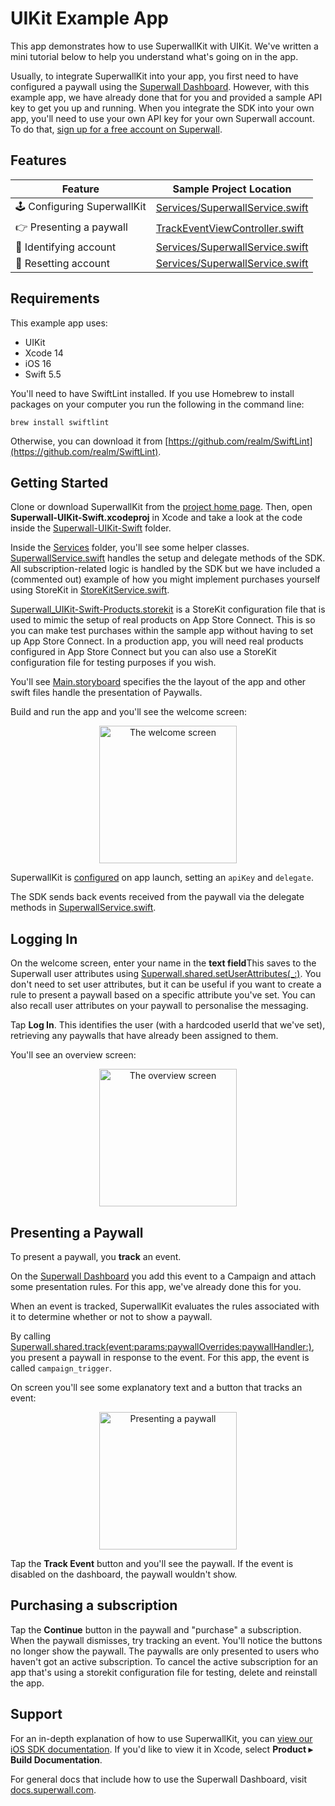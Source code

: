 # UIKit Example App

This app demonstrates how to use SuperwallKit with UIKit. We've written a mini tutorial below to help you understand what's going on in the app.

Usually, to integrate SuperwallKit into your app, you first need to have configured a paywall using the [Superwall Dashboard](https://superwall.com/dashboard). However, with this example app, we have already done that for you and provided a sample API key to get you up and running. When you integrate the SDK into your own app, you'll need to use your own API key for your own Superwall account. To do that, [sign up for a free account on Superwall](https://superwall.com/sign-up).

## Features

Feature | Sample Project Location 
--- | ---
🕹 Configuring SuperwallKit | [Services/SuperwallService.swift](Superwall-UIKit-Swift/Services/SuperwallService.swift#L30)
👉 Presenting a paywall | [TrackEventViewController.swift](Superwall-UIKit-Swift/TrackEventViewController.swift#L59)
👥 Identifying account | [Services/SuperwallService.swift](Superwall-UIKit-Swift/Services/SuperwallService.swift#L38)
👥 Resetting account | [Services/SuperwallService.swift](Superwall-UIKit-Swift/Services/SuperwallService.swift#L45)

## Requirements

This example app uses:

- UIKit
- Xcode 14
- iOS 16
- Swift 5.5

You'll need to have SwiftLint installed. If you use Homebrew to install packages on your computer you run the following in the command line:

`brew install swiftlint`

Otherwise, you can download it from [https://github.com/realm/SwiftLint](https://github.com/realm/SwiftLint).

## Getting Started

Clone or download SuperwallKit from the [project home page](https://github.com/superwall-me/Superwall-iOS). Then, open **Superwall-UIKit-Swift.xcodeproj** in Xcode and take a look at the code inside the [Superwall-UIKit-Swift](Superwall-UIKit-Swift) folder.

Inside the [Services](Superwall-UIKit-Swift/Services) folder, you'll see some helper classes. [SuperwallService.swift](Superwall-UIKit-Swift/Services/SuperwallService.swift) handles the setup and delegate methods of the SDK. All subscription-related logic is handled by the SDK but we have included a (commented out) example of how you might implement purchases yourself using StoreKit in [StoreKitService.swift](Superwall-UIKit-Swift/Services/StoreKitService.swift).

[Superwall_UIKit-Swift-Products.storekit](Superwall-UIKit-Swift/Superwall_UIKit-Swift-Products.storekit) is a StoreKit configuration file that is used to mimic the setup of real products on App Store Connect. This is so you can make test purchases within the sample app without having to set up App Store Connect. In a production app, you will need real products configured in App Store Connect but you can also use a StoreKit configuration file for testing purposes if you wish.

You'll see [Main.storyboard](Superwall-UIKit-Swift/Base.lproj/Main.storyboard) specifies the the layout of the app and other swift files handle the presentation of Paywalls.

Build and run the app and you'll see the welcome screen:

<p align="center">
  <img src="https://user-images.githubusercontent.com/3296904/161958142-c2f195b9-bd43-4f4e-9521-87c6fe4238ec.png" alt="The welcome screen" width="220px" />
</p>

SuperwallKit is [configured](Superwall-UIKit-Swift/Services/SuperwallService.swift#L30) on app launch, setting an `apiKey` and `delegate`.

The SDK sends back events received from the paywall via the delegate methods in [SuperwallService.swift](Superwall-UIKit-Swift/Services/SuperwallService.swift#L64).

## Logging In

On the welcome screen, enter your name in the **text field**This saves to the Superwall user attributes using [Superwall.shared.setUserAttributes(_:)](Superwall-UIKit-Swift/Services/SuperwallService.swift#L58). You don't need to set user attributes, but it can be useful if you want to create a rule to present a paywall based on a specific attribute you've set. You can also recall user attributes on your paywall to personalise the messaging.

Tap **Log In**. This identifies the user (with a hardcoded userId that we've set), retrieving any paywalls that have already been assigned to them.

You'll see an overview screen:

<p align="center">
  <img src="https://user-images.githubusercontent.com/3296904/161960829-dfdc1319-571a-4784-b18f-bbb8c07f5a65.png" alt="The overview screen" width="220px" />
</p>

## Presenting a Paywall

To present a paywall, you **track** an event. 

On the [Superwall Dashboard](https://superwall.com/dashboard) you add this event to a Campaign and attach some presentation rules. For this app, we've already done this for you.

When an event is tracked, SuperwallKit evaluates the rules associated with it to determine whether or not to show a paywall.

By calling [Superwall.shared.track(event:params:paywallOverrides:paywallHandler:)](Superwall-UIKit-Swift/TrackEventViewController.swift#L57), you present a paywall in response to the event. For this app, the event is called `campaign_trigger`.

On screen you'll see some explanatory text and a button that tracks an event:

<p align="center">
  <img src="https://user-images.githubusercontent.com/3296904/161961942-2b7ccf40-83d1-47c5-8f49-6fb409b17491.png" alt="Presenting a paywall" width="220px" />
</p>

Tap the **Track Event** button and you'll see the paywall. If the event is disabled on the dashboard, the paywall wouldn't show.

## Purchasing a subscription

Tap the **Continue** button in the paywall and "purchase" a subscription. When the paywall dismisses, try tracking an event. You'll notice the buttons no longer show the paywall. The paywalls are only presented to users who haven't got an active subscription. To cancel the active subscription for an app that's using a storekit configuration file for testing, delete and reinstall the app.

## Support

For an in-depth explanation of how to use SuperwallKit, you can [view our iOS SDK documentation](https://sdk.superwall.me/documentation/superwallkit/). If you'd like to view it in Xcode, select **Product ▸ Build Documentation**.

For general docs that include how to use the Superwall Dashboard, visit [docs.superwall.com](https://docs.superwall.com/docs).

